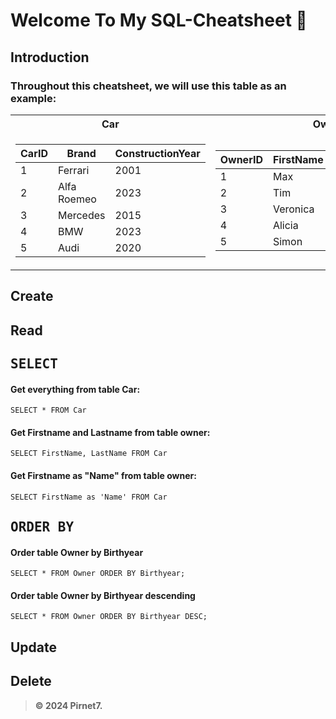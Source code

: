 # Welcome To My SQL-Cheatsheet 👋

## Introduction

### Throughout this cheatsheet, we will use this table as an example:

<table>
<tr>
<th>Car</th>
<th>Owner</th>
</tr>
<tr>
<td>

| CarID | Brand       | ConstructionYear |
| ----- | ----------- | ---------------- |
| 1     | Ferrari     | 2001             |
| 2     | Alfa Roemeo | 2023             |
| 3     | Mercedes    | 2015             |
| 4     | BMW         | 2023             |
| 5     | Audi        | 2020             |

</td><td>

| OwnerID | FirstName | LastName | Birthyear |
| ------- | --------- | -------- | --------- |
| 1       | Max       | Meier    | 2002      |
| 2       | Tim       | Weber    | 1998      |
| 3       | Veronica  | Shabid   | 2005      |
| 4       | Alicia    | Davidson | 2002      |
| 5       | Simon     | Schmidt  | 2003      |

</td></tr> 
</table>

## Create

## Read

## <kbd>SELECT</kbd>

#### Get everything from table Car:

```
SELECT * FROM Car
```

#### Get Firstname and Lastname from table owner:

```
SELECT FirstName, LastName FROM Car
```

#### Get Firstname as "Name" from table owner:

```
SELECT FirstName as 'Name' FROM Car
```

## <kbd>ORDER BY</kbd>

#### Order table Owner by Birthyear

```
SELECT * FROM Owner ORDER BY Birthyear;
```

#### Order table Owner by Birthyear descending

```
SELECT * FROM Owner ORDER BY Birthyear DESC;
```

## Update

## Delete

> **© 2024 Pirnet7.**
